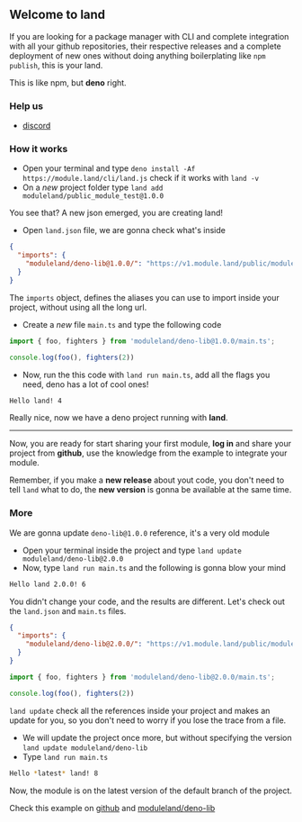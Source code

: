 ## Welcome to land 

If you are looking for a package manager with CLI and complete integration with all your github repositories, their respective releases and a complete deployment of new ones without doing anything boilerplating like `npm publish`, this is your land. 

This is like npm, but __deno__ right.

### Help us

- [discord](https://discord.com/invite/2eqenPy)

### How it works

- Open your terminal and type `deno install -Af https://module.land/cli/land.js` check if it works with `land -v`
- On a _new_ project folder type `land add moduleland/public_module_test@1.0.0`

You see that? A new json emerged, you are creating land!

- Open `land.json` file, we are gonna check what's inside
```json
{
  "imports": {
    "moduleland/deno-lib@1.0.0/": "https://v1.module.land/public/moduleland/deno-lib@1.0.0/"
  }
}
```
The `imports` object, defines the aliases you can use to import inside your project, without using all the long url.

- Create a _new_ file `main.ts` and type the following code
```ts
import { foo, fighters } from 'moduleland/deno-lib@1.0.0/main.ts';

console.log(foo(), fighters(2))
```

- Now, run the this code with `land run main.ts`, add all the flags you need, deno has a lot of cool ones!

```sh
Hello land! 4
```
Really nice, now we have a deno project running with __land__.

--------

Now, you are ready for start sharing your first module, __log in__ and share your project from __github__, use the knowledge from the example to integrate your module. 

Remember, if you make a __new release__ about yout code, you don't need to tell `land` what to do, the __new version__ is gonna be available at the same time.

### More

We are gonna update `deno-lib@1.0.0` reference, it's a very old module
- Open your terminal inside the project and type `land update moduleland/deno-lib@2.0.0`
- Now, type `land run main.ts` and the following is gonna blow your mind
```sh
Hello land 2.0.0! 6
```
You didn't change your code, and the results are different. Let's check out the `land.json` and `main.ts` files.
```json
{
  "imports": {
    "moduleland/deno-lib@2.0.0/": "https://v1.module.land/public/moduleland/deno-lib@2.0.0/"
  }
}
```
```ts
import { foo, fighters } from 'moduleland/deno-lib@2.0.0/main.ts';

console.log(foo(), fighters(2))
```
`land update` check all the references inside your project and makes an update for you, so you don't need to worry if you lose the trace from a file.

- We will update the project once more, but without specifying the version `land update moduleland/deno-lib`
- Type `land run main.ts`
```sh
Hello *latest* land! 8
```
Now, the module is on the latest version of the default branch of the project.

Check this example on [github](https://github.com/moduleland/deno-lib) and [moduleland/deno-lib](https://module.land/~moduleland/deno-lib)
